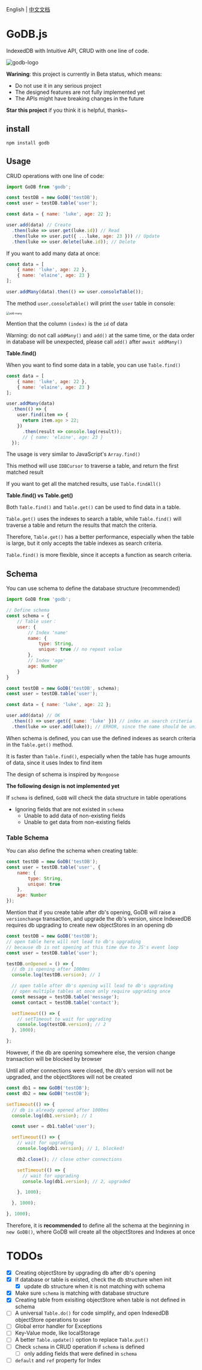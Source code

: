 English | [中文文档](docs/README-zh.md)
# GoDB.js

IndexedDB with Intuitive API, CRUD with one line of code.


![godb-logo](https://cdn.liqi.tech/godb/godb-full.png)



**Warining**: this project is currently in Beta status, which means:

- Do not use it in any serious project
- The designed features are not fully implemented yet
- The APIs might have breaking changes in the future


**Star this project** if you think it is helpful, thanks~


## install

```
npm install godb
```



## Usage

CRUD operations with one line of code:

``` javascript
import GoDB from 'godb';

const testDB = new GoDB('testDB');
const user = testDB.table('user');

const data = { name: 'luke', age: 22 };

user.add(data) // Create
  .then(luke => user.get(luke.id)) // Read
  .then(luke => user.put({ ...luke, age: 23 })) // Update
  .then(luke => user.delete(luke.id)); // Delete
```

If you want to add many data at once:
``` javascript
const data = [
    { name: 'luke', age: 22 },
    { name: 'elaine', age: 23 }
];

user.addMany(data).then(() => user.consoleTable());
```

The method `user.consoleTable()` will print the `user` table in console:

<img src="https://cdn.lukerr.com/docs/godb/add-many.png" alt="add-many" style="zoom:50%;" />

Mention that the column `(index)` is the `id` of data

Warning: do not call `addMany()` and `add()` at the same time,
or the data order in database will be unexpected,
please call `add()` after `await addMany()`

**Table.find()**

When you want to find some data in a table, you can use `Table.find()`

```javascript
const data = [
    { name: 'luke', age: 22 },
    { name: 'elaine', age: 23 }
];

user.addMany(data)
  .then(() => {
    user.find(item => {
      return item.age > 22;
    })
      .then(result => console.log(result));
      // { name: 'elaine', age: 23 }
  });
```

The usage is very similar to JavaScript's `Array.find()`

This method will use `IDBCursor` to traverse a table, and return the first matched result

If you want to get all the matched results, use `Table.findAll()`

**Table.find() vs Table.get()**

Both `Table.find()` and `Table.get()` can be used to find data in a table.

`Table.get()` uses the indexes to search a table, while `Table.find()` will traverse a table and return the results that match the criteria.

Therefore, `Table.get()` has a better performance, especially when the table is large, but it only accepts the table indexes as search criteria.

`Table.find()` is more flexible, since it accepts a function as search criteria.


## Schema

You can use schema to define the database structure (recommended)

``` javascript
import GoDB from 'godb';

// Define schema
const schema = {
    // Table user：
    user: {
        // Index 'name'
        name: {
            type: String,
            unique: true // no repeat value
        },
        // Index 'age'
        age: Number
    }
}

const testDB = new GoDB('testDB', schema);
const user = testDB.table('user');

const data = { name: 'luke', age: 22 };

user.add(data) // OK
  .then(() => user.get({ name: 'luke' })) // index as search criteria
  .then(luke => user.add(luke)); // ERROR, since the name should be unique
```

When schema is defined, you can use the defined indexes as search criteria in the
`Table.get()` method.

It is faster than `Table.find()`, especially when the table has huge amounts of data,
since it uses Index to find item

The design of schema is inspired by `Mongoose`

**The following design is not implemented yet**

If `schema` is defined, `GoDB` will check the data structure in table operations

- Ignoring fields that are not existed in `schema`
  - Unable to add data of non-existing fields
  - Unable to get data from non-existing fields

### Table Schema

You can also define the schema when creating table:

```javascript
const testDB = new GoDB('testDB');
const user = testDB.table('user', {
    name: {
        type: String,
        unique: true
    },
    age: Number
});
```

Mention that if you create table after db's opening,
GoDB will raise a `versionchange` transaction, and upgrade the db's version, since IndexedDB requires db upgrading to create new objectStores in an opening db

```javascript
const testDB = new GoDB('testDB');
// open table here will not lead to db's upgrading
// because db is not opening at this time due to JS's event loop
const user = testDB.table('user');

testDB.onOpened = () => {
  // db is opening after 1000ms
  console.log(testDB.version); // 1

  // open table after db's opening will lead to db's upgrading
  // open multiple tables at once only require upgrading once
  const message = testDB.table('message');
  const contact = testDB.table('contact');

  setTimeout(() => {
    // setTimeout to wait for upgrading
    console.log(testDB.version); // 2
  }, 1000);

};
```

However, if the db are opening somewhere else, the
version change transaction will be blocked by browser

Until all other connections were closed, the db's version will not be upgraded, and the objectStores will not be created


```javascript
const db1 = new GoDB('testDB');
const db2 = new GoDB('testDB');

setTimeout(() => {
  // db is already opened after 1000ms
  console.log(db1.version); // 1

  const user = db1.table('user');

  setTimeout(() => {
    // wait for upgrading
    console.log(db1.version); // 1, blocked!

    db2.close(); // close other connections

    setTimeout(() => {
      // wait for upgrading
      console.log(db1.version); // 2, upgraded

    }, 1000);

  }, 1000);

}, 1000);
```

Therefore, it is **recommended** to define all the schema at the beginning in `new GoDB()`,
where GoDB will create all the objectStores and Indexes at once


# TODOs

- [x] Creating objectStore by upgrading db after db's opening
- [x] If database or table is existed, check the db structure when init
    - [x] update db structure when it is not matching with schema
- [x] Make sure `schema` is matching with database structure
- [x] Creating table from exisiting objectStore when table is not defined in schema
- [ ] A universal `Table.do()` for code simplify, and open IndexedDB objectStore operations to user
- [ ] Global error handler for Exceptions
- [ ] Key-Value mode, like localStorage
- [ ] A better `Table.update()` option to replace `Table.put()`
- [ ] Check `schema` in CRUD operation if `schema` is defined
    - [ ] only adding fields that were defined in `schema`
- [ ] `default` and `ref` property for Index
